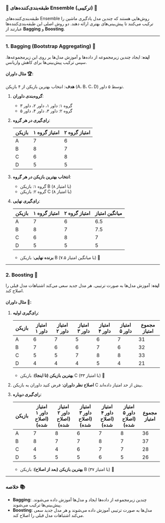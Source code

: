 ### **🌟 طبقه‌بندی‌کننده‌های Ensemble (ترکیبی) 🌟**

طبقه‌بندی‌کننده‌های Ensemble روش‌هایی هستند که چندین مدل یادگیری ماشین را ترکیب می‌کنند تا پیش‌بینی‌های بهتری ارائه دهند. دو روش اصلی این طبقه‌بندی‌کننده‌ها عبارتند از **Bagging** و **Boosting**.

---

### **1. Bagging (Bootstrap Aggregating) 🤝**

**ایده**: ایجاد چندین زیرمجموعه از داده‌ها و آموزش مدل‌ها بر روی این زیرمجموعه‌ها. سپس ترکیب پیش‌بینی‌ها برای کاهش واریانس.

#### **مثال داوران 🏆**:

**هدف**: انتخاب بهترین بازیکن از ۴ بازیکن (A، B، C، D) توسط ۵ داور.

1. **گروه‌بندی داوران**:

   - گروه ۱: داور ۱، داور ۲، داور ۳
   - گروه ۲: داور ۳، داور ۴، داور ۵

2. **رای‌گیری در هر گروه**:

   | بازیکن | امتیاز گروه ۱ | امتیاز گروه ۲ |
   |--------|----------------|----------------|
   | A      | 7              | 6              |
   | B      | 8              | 7              |
   | C      | 6              | 8              |
   | D      | 5              | 5              |

3. **انتخاب بهترین بازیکن در هر گروه**:

   - گروه ۱: بازیکن B (با امتیاز ۸)
   - گروه ۲: بازیکن C (با امتیاز ۸)

4. **رای‌گیری نهایی**:

   | بازیکن | امتیاز گروه ۱ | امتیاز گروه ۲ | میانگین امتیاز |
   |--------|----------------|----------------|------------------|
   | A      | 7              | 6              | 6.5              |
   | B      | 8              | 7              | 7.5              |
   | C      | 6              | 8              | 7                |
   | D      | 5              | 5              | 5                |

   - **برنده نهایی**: بازیکن B (با میانگین امتیاز ۷.۵) 🥇

---

### **2. Boosting 🚀**

**ایده**: آموزش مدل‌ها به صورت ترتیبی. هر مدل جدید سعی می‌کند اشتباهات مدل قبلی را اصلاح کند.

#### **مثال داوران 🏅**:

1. **رای‌گیری اولیه**:

   | بازیکن | امتیاز داور ۱ | امتیاز داور ۲ | امتیاز داور ۳ | امتیاز داور ۴ | امتیاز داور ۵ | مجموع امتیاز |
   |--------|----------------|----------------|----------------|----------------|----------------|---------------|
   | A      | 6              | 7              | 5              | 6              | 7              | 31            |
   | B      | 7              | 6              | 6              | 7              | 6              | 32            |
   | C      | 5              | 5              | 7              | 8              | 8              | 33            |
   | D      | 4              | 4              | 4              | 5              | 4              | 21            |

   - **بهترین بازیکن (تا اینجا)**: بازیکن C (با امتیاز ۳۳) 🥇

2. **اصلاح نظر داوران**: فرض کنید داوران به بازیکن C بیش از حد امتیاز داده‌اند.

3. **رای‌گیری دوباره**:

   | بازیکن | امتیاز داور ۱ (اصلاح شده) | امتیاز داور ۲ (اصلاح شده) | امتیاز داور ۳ (اصلاح شده) | امتیاز داور ۴ (اصلاح شده) | امتیاز داور ۵ (اصلاح شده) | مجموع امتیاز |
   |--------|----------------------------|----------------------------|----------------------------|----------------------------|----------------------------|---------------|
   | A      | 7                          | 8                          | 6                          | 7                          | 8                          | 36            |
   | B      | 8                          | 7                          | 7                          | 8                          | 7                          | 37            |
   | C      | 4                          | 4                          | 6                          | 7                          | 7                          | 28            |
   | D      | 5                          | 5                          | 5                          | 6                          | 5                          | 26            |

   - **بهترین بازیکن (بعد از اصلاح)**: بازیکن B (با امتیاز ۳۷) 🥇

---

### **خلاصه 📚**

- **Bagging**: چندین زیرمجموعه از داده‌ها ایجاد و مدل‌ها آموزش داده می‌شوند. پیش‌بینی‌ها ترکیب می‌شوند.
- **Boosting**: مدل‌ها به صورت ترتیبی آموزش داده می‌شوند و هر مدل جدید سعی می‌کند اشتباهات مدل قبلی را اصلاح کند.

